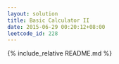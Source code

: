 ```yaml
---
layout: solution
title: Basic Calculator II
date: 2015-06-29 00:20:12+08:00
leetcode_id: 228
---
```

{% include_relative README.md %}

